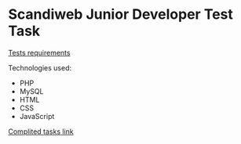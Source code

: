 # Scandiweb Junior Developer Test Task 

[Tests requirements](https://www.notion.so/Junior-Developer-Test-Task-1b2184e40dea47df840b7c0cc638e61e)

Technologies used:
- PHP
- MySQL
- HTML
- CSS
- JavaScript


[Complited tasks link](https://scandiwebtest.pipars.site)